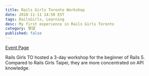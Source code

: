 ```yaml
---
title: Rails Girls Toronto Workshop
date: 2018-11-11 14:50 EST
tags: RailsGirls, Learning
desc: My first experience in Rails Girls Toronto
category: 學習
published: false
---
```


[Event Page](https://www.meetup.com/railsgirlsTO/events/254251768/)

Rails Girls TO hosted a 3-day workshop for the beginner of Rails 5. Compared to Rails Girls Taipei, they are more concentrated on API knowledge.